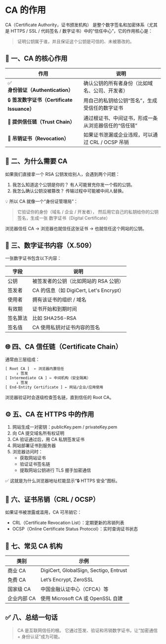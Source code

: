 # CA 的作用

CA（Certificate Authority，证书颁发机构） 是整个数字签名和加密体系（尤其是 HTTPS / SSL / 代码签名 / 数字证书）中的“信任中心”，它的作用核心是：

> 证明公钥属于谁，并且保证这个公钥是可信的、未被篡改的。

## 🧩 一、CA 的核心作用

| 作用                                  | 说明                             |
| ----------------------------------- | ------------------------------ |
| ✅ **身份验证（Authentication）**          | 确认公钥的所有者身份（比如域名、公司、开发者）        |
| 🔒 **签发数字证书（Certificate Issuance）** | 用自己的私钥给公钥“签名”，生成受信任的数字证书       |
| 🧾 **提供信任链（Trust Chain）**           | 通过根证书、中间证书，形成一条从浏览器信任的“信任链”    |
| 🚫 **吊销证书（Revocation）**             | 如果证书泄漏或企业违规，可以通过 CRL / OCSP 吊销 |

## 🧠 二、为什么需要 CA

如果我们直接拿一个 RSA 公钥发给别人，会遇到两个问题：

1. 我怎么知道这个公钥是你的？
  有人可能冒充你发一个假的公钥。
2. 我怎么确认公钥没被篡改？
  传输过程中可能被中间人替换。

💡 所以 CA 就像一个“身份证管理局”：

> 它验证你的身份（域名 / 企业 / 开发者），
> 然后用它自己的私钥给你的公钥签名，生成一张 数字证书（Digital Certificate）

浏览器信任 CA → 浏览器也就信任这张证书 → 也就信任这个网站的公钥。

## 🔐 三、数字证书内容（X.509）

一张数字证书包含以下内容：

| 字段   | 说明                                |
| ---- | --------------------------------- |
| 公钥   | 被签发者的公钥（比如网站的 RSA 公钥）             |
| 签发者  | CA 的信息（如 DigiCert, Let's Encrypt） |
| 使用者  | 拥有该证书的组织 / 域名                     |
| 有效期  | 证书开始和到期时间                         |
| 签名算法 | 比如 SHA256-RSA                     |
| 签名值  | CA 使用私钥对证书内容的签名                   |

## 🌐 四、CA 信任链（Certificate Chain）

通常由三层组成：

```txt
[ Root CA ]  ← 浏览器内置信任
     ↓ 签发
[ Intermediate CA ] ← 中间机构（安全隔离）
     ↓ 签发
[ End-Entity Certificate ] ← 网站/企业/应用使用
```

浏览器验证时会逐级检查签名链，直到信任的 Root CA。

## ⚙️ 五、CA 在 HTTPS 中的作用

1. 网站生成一对密钥：publicKey.pem / privateKey.pem
2. 向 CA 提交域名所有权证明
3. CA 验证通过后，用 CA 私钥签发证书
4. 网站部署证书到服务器
5. 浏览器访问时：
   - 获取网站证书
   - 验证证书签名链
   - 提取网站公钥进行 TLS 握手加密通信

✅ 这就是为什么浏览器地址栏能显示“🔒 HTTPS 安全”图标。

## 🚨 六、证书吊销（CRL / OCSP）

如果证书被泄露或滥用，CA 可吊销它：

- CRL（Certificate Revocation List）：定期更新的吊销列表
- OCSP（Online Certificate Status Protocol）：实时查询证书状态

## 🏢 七、常见 CA 机构

| 类别      | 示例                                     |
| ------- | -------------------------------------- |
| 商业 CA   | DigiCert, GlobalSign, Sectigo, Entrust |
| 免费 CA   | Let’s Encrypt, ZeroSSL                 |
| 国家级 CA  | 中国金融认证中心（CFCA）等                        |
| 企业内部 CA | 使用 Microsoft CA 或 OpenSSL 自建           |

## ✅ 八、总结一句话

> CA 是互联网信任的根。
> 它通过签发、验证和吊销数字证书，让“加密通信 + 身份认证”成为可能。
